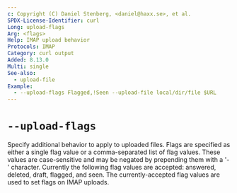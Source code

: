 ```yaml
---
c: Copyright (C) Daniel Stenberg, <daniel@haxx.se>, et al.
SPDX-License-Identifier: curl
Long: upload-flags
Arg: <flags>
Help: IMAP upload behavior
Protocols: IMAP
Category: curl output
Added: 8.13.0
Multi: single
See-also:
  - upload-file
Example:
  - --upload-flags Flagged,!Seen --upload-file local/dir/file $URL
---
```


# `--upload-flags`

Specify additional behavior to apply to uploaded files. Flags are
specified as either a single flag value or a comma-separated list
of flag values. These values are case-sensitive and may be negated
by prepending them with a '-' character. Currently the following
flag values are accepted: answered, deleted, draft, flagged, and
seen. The currently-accepted flag values are used to set flags on
IMAP uploads.
